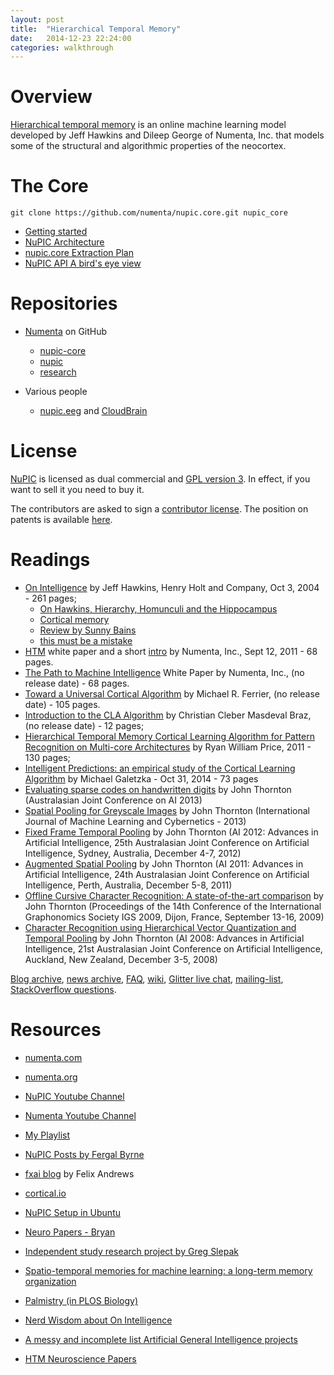 ```yaml
---
layout: post
title:  "Hierarchical Temporal Memory"
date:   2014-12-23 22:24:00
categories: walkthrough
---
```


Overview
========

[Hierarchical temporal memory](http://en.wikipedia.org/wiki/Hierarchical_temporal_memory) is an online machine learning model 
developed by Jeff Hawkins and Dileep George of Numenta, Inc. 
that models some of the structural and algorithmic properties of the neocortex. 


The Core
========

    git clone https://github.com/numenta/nupic.core.git nupic_core

- [Getting started](https://github.com/numenta/nupic/wiki)
- [NuPIC Architecture](https://github.com/numenta/nupic/wiki/NuPIC-Architecture)
- [nupic.core Extraction Plan](https://github.com/numenta/nupic/wiki/nupic.core-Extraction-Plan)
- [NuPIC API A bird's eye view](https://github.com/numenta/nupic/wiki/NuPIC-API---A-bird%27s-eye-view)

Repositories
============

- [Numenta](https://github.com/numenta) on GitHub
	- [nupic-core](https://github.com/numenta/nupic.core)
	- [nupic](https://github.com/numenta/nupic)
	- [research](https://github.com/numenta/nupic.research)

- Various people
	- [nupic.eeg](https://github.com/marionleborgne/nupic.eeg) and [CloudBrain](http://ebrain.io/introducing-cloudbrain/)

License
=======

[NuPIC](http://numenta.org/nupic.html) is licensed as dual 
commercial and [GPL version 3](http://www.gnu.org/licenses/gpl.html). 
In effect, if you want to sell it you need to buy it.

The contributors are asked to sign a 
[contributor license](http://numenta.org/licenses/cl/).
The position on patents is available 
[here](http://numenta.org/blog/2013/07/01/patent-position.html). 

Readings
========

- [On Intelligence](http://books.google.ro/books/about/On_Intelligence.html?id=xTD4LqJT0ggC&redir_esc=y) by Jeff Hawkins, 
Henry Holt and Company, Oct 3, 2004 - 261 pages;
	- [On Hawkins, Hierarchy, Homunculi and the Hippocampus](https://headbirths.wordpress.com/2013/10/08/on-hawkins-hierarchy-homunculi-and-the-hippocampus/)
	- [Cortical memory](http://www.scholarpedia.org/article/Cortical_memory)
	- [Review by Sunny Bains](http://sunnybains.typepad.com/bmbooks/2007/05/on_intelligence.html)
	- [this must be a mistake](http://ordorica.org/system/ebooks/On%20Intelligence%20-%20Jeff%20Hawkins.pdf)
- [HTM](http://numenta.com/assets/pdf/whitepapers/hierarchical-temporal-memory-cortical-learning-algorithm-0.2.1-en.pdf) white paper
and a short [intro](http://numenta.org/htm.html) by Numenta, Inc., 
Sept 12, 2011 - 68 pages.
- [The Path to Machine Intelligence](http://numenta.com/assets/pdf/whitepapers/Numenta%20-%20Path%20to%20Machine%20Intelligence%20White%20Paper.pdf) White Paper
by  Numenta, Inc., 
(no release date) - 68 pages.
- [Toward a Universal Cortical Algorithm]()
by Michael R. Ferrier, 
(no release date) - 105 pages.
- [Introduction to the CLA Algorithm](http://numenta.org/resources/community-content/IntroductiontoCLAAlgorithm.pdf)
by Christian Cleber Masdeval Braz, (no release date) - 12 pages;
- [Hierarchical Temporal Memory Cortical Learning Algorithm for Pattern Recognition on Multi-core Architectures](http://pdxscholar.library.pdx.edu/cgi/viewcontent.cgi?article=1201&context=open_access_etds) by Ryan William Price, 
2011 - 130 pages;
- [Intelligent Predictions: an empirical study of the Cortical Learning Algorithm](http://numenta.org/resources/community-content/Masterthesis%20Nupic%20Study.pdf) by Michael Galetzka - Oct 31, 2014 - 73 pages
- [Evaluating sparse codes on handwritten digits](http://www.ict.griffith.edu.au/~johnt/publications/AI2013.pdf) by John Thornton  (Australasian Joint Conference on AI 2013)
- [Spatial Pooling for Greyscale Images](http://www.ict.griffith.edu.au/~johnt/publications/IJMLC2012.pdf) by John Thornton (International Journal of Machine Learning and Cybernetics - 2013)
- [Fixed Frame Temporal Pooling](http://www.ict.griffith.edu.au/~johnt/publications/AI2012.pdf) by John Thornton (AI 2012: Advances in Artificial Intelligence, 25th Australasian Joint Conference on Artificial Intelligence, Sydney, Australia, December 4-7, 2012)
- [Augmented Spatial Pooling](http://www.ict.griffith.edu.au/~johnt/publications/AI2011.pdf) by John Thornton (AI 2011: Advances in Artificial Intelligence, 24th Australasian Joint Conference on Artificial Intelligence, Perth, Australia, December 5-8, 2011)
- [Offline Cursive Character Recognition: A state-of-the-art comparison](http://www.ict.griffith.edu.au/~johnt/publications/IGS2009.pdf) by John Thornton (Proceedings of the 14th Conference of the International Graphonomics Society IGS 2009, Dijon, France, September 13-16, 2009)
- [Character Recognition using Hierarchical Vector Quantization and Temporal Pooling](http://www.ict.griffith.edu.au/~johnt/publications/AI2008.pdf) by John Thornton (AI 2008: Advances in Artificial Intelligence, 21st Australasian Joint Conference on Artificial Intelligence, Auckland, New Zealand, December 3-5, 2008)



[Blog archive](http://numenta.org/blog/archive.html),
[news archive](http://numenta.org/news/archive.html), 
[FAQ](http://numenta.org/faq.html), [wiki](https://github.com/numenta/nupic/Wiki/), [Glitter live chat](https://gitter.im/numenta/public),
[mailing-list](http://lists.numenta.org/pipermail/nupic-theory_lists.numenta.org/),
[StackOverflow questions](http://stackoverflow.com/questions/tagged/nupic).

Resources
=========

- [numenta.com](http://numenta.com/)
- [numenta.org](http://numenta.org/)
- [NuPIC Youtube Channel](https://www.youtube.com/user/OfficialNumenta/videos)
- [Numenta Youtube Channel](https://www.youtube.com/user/numenta/videos)
- [My Playlist](https://www.youtube.com/playlist?list=PLyh828DIg4wdSck2_H5A_KruczVscZXv6)
- [NuPIC Posts by Fergal Byrne](http://inbits.com/category/nupic/)
- [fxai blog](http://floybix.github.io/) by Felix Andrews
- [cortical.io](http://www.cortical.io/)
- [NuPIC Setup in Ubuntu](https://nikolaygrozev.wordpress.com/2014/02/25/nupic-setup-in-ubuntu/)
- [Neuro Papers - Bryan](http://diyhpl.us/~bryan/papers2/neuro/)

- [Independent study research project by Greg Slepak](https://www.taoeffect.com/other/nupic/)
- [Spatio-temporal memories for machine learning: a long-term memory organization](http://www.ncbi.nlm.nih.gov/pubmed/19336289)
- [Palmistry (in PLOS Biology)](http://www.ncbi.nlm.nih.gov/pmc/articles/PMC526780/)

- [Nerd Wisdom about On Intelligence](http://nerdwisdom.com/tag/nupic/)
- [A messy and incomplete list Artificial General Intelligence projects](http://linas.org/agi.html)
- [HTM Neuroscience Papers](http://www.mendeley.com/groups/4799871/htm-neuroscience-papers/papers/)